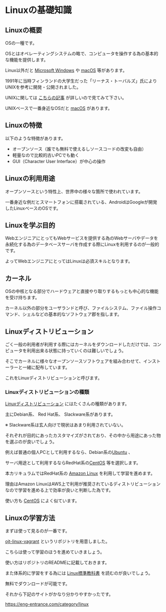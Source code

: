 # Linuxの基礎知識

## Linuxの概要

OSの一種です。

OSとはオペレーティングシステムの略で、コンピュータを操作する為の基本的な機能を提供します。

Linux以外だと [Microsoft Windows](https://ja.wikipedia.org/wiki/Microsoft_Windows) や [macOS](https://ja.wikipedia.org/wiki/MacOS) 等があります。

1991年に当時フィンランドの大学生だった「リーナス・トーバルズ」氏によりUNIXを参考に開発・公開されました。

UNIXに関しては [こちらの記事](https://eng-entrance.com/unix_linux) が詳しいので見てみて下さい。

UNIXベースで一番身近なOSだと [macOS](https://ja.wikipedia.org/wiki/MacOS) があります。

## Linuxの特徴

以下のような特徴があります。

- オープンソース（誰でも無料で使えるしソースコードの改変も自由）
- 軽量なので比較的古いPCでも動く
- GUI（Character User Interface）が中心の操作

## Linuxの利用用途

オープンソースという特性上、世界中の様々な箇所で使われています。

一番身近な例だとスマートフォンに搭載されている、AndroidはGoogleが開発したLinuxベースのOSです。

## Linuxを学ぶ目的

WebエンジニアにとってもWebサービスを提供する為のWebサーバやデータを永続化する為のデータベースサーバを作成する際にLinuxを利用するのが一般的です。

よってWebエンジニアにとってはLinuxは必須スキルとなります。

## カーネル

OSの中核となる部分でハードウェアと直接やり取りするもっとも中心的な機能を受け持ちます。

カーネル以外の部分をユーザランドと呼び、ファイルシステム、ファイル操作コマンド、シェルなどの基本的なソフトウェア郡を指します。

## Linuxディストリビューション

ごく一般の利用者が利用する際にはカーネルをダウンロードしただけでは、コンピュータを利用出来る状態に持っていくのは難しいでしょう。

そこでカーネルに様々なオープンソースソフトウェアを組み合わせて、インストーラーと一緒に配布しています。

これをLinuxディストリビューションと呼びます。

### Linuxディストリビューションの種類

[Linuxディストリビューション](https://ja.wikipedia.org/wiki/Linux%E3%83%87%E3%82%A3%E3%82%B9%E3%83%88%E3%83%AA%E3%83%93%E3%83%A5%E3%83%BC%E3%82%B7%E3%83%A7%E3%83%B3)
にはたくさんの種類があります。

主にDebian系、 Red Hat系、 Slackware系があります。

※ Slackware系は玄人向けで現状はあまり利用されていない。

それぞれが目的にあったカスタマイズがされており、その中から用途にあった物を選ぶのが良いでしょう。

例えば普通の個人PCとして利用するなら、Debian系の[Ubuntu](https://www.ubuntulinux.jp/) 、

サーバ用途として利用するならRedHat系の[CentOS](https://www.centos.org/) 等を選択します。

本カリキュラムではRedHat系の [Amazon Linux](https://aws.amazon.com/jp/amazon-linux-ami/) を利用して学習を進めます。

理由はAmazon LinuxはAWS上で利用が推奨されているディストリビューションなので学習を進める上で効率が良いと判断した為です。

使い方も [CentOS](https://www.centos.org/) によく似ています。

## Linuxの学習方法

まずは使って見るのが一番です。

[ojt-linux-vagrant](https://github.com/keitakn/ojt-linux-vagrant) というリポジトリを用意しました。

こちらは使って学習のほうを進めていきましょう。

使い方はリポジトリのREADMEに記載しておきます。

また体系的に学習をする為には [Linux標準教科書](http://www.lpi.or.jp/linuxtext/text.shtml) を読むのが良いでしょう。

無料でダウンロードが可能です。

それから下記のサイトがかなり分かりやすかったです。

https://eng-entrance.com/category/linux

